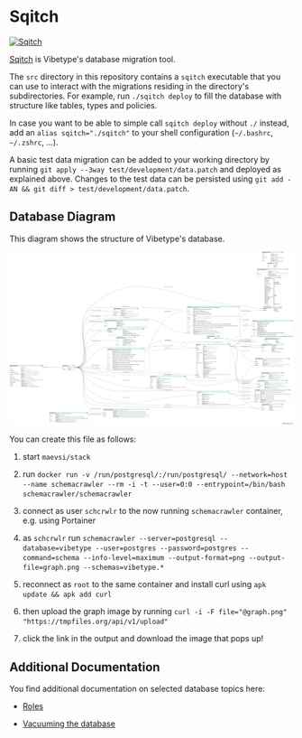 # Sqitch

[<img src="https://sqitch.org/img/sqitch-logo.svg" alt="Sqitch" width="1000"/>](https://sqitch.org/)

[Sqitch](https://sqitch.org/) is Vibetype's database migration tool.

The `src` directory in this repository contains a `sqitch` executable that you can use to interact with the migrations residing in the directory's subdirectories.
For example, run `./sqitch deploy` to fill the database with structure like tables, types and policies.

In case you want to be able to simple call `sqitch deploy` without `./` instead, add an `alias sqitch="./sqitch"` to your shell configuration (`~/.bashrc`, `~/.zshrc`, ...).

A basic test data migration can be added to your working directory by running `git apply --3way test/development/data.patch` and deployed as explained above.
Changes to the test data can be persisted using `git add -AN && git diff > test/development/data.patch`.

## Database Diagram

This diagram shows the structure of Vibetype's database.

![Graph](./docs/resources/graph.png)

You can create this file as follows:

1. start `maevsi/stack`

1. run `docker run -v /run/postgresql/:/run/postgresql/ --network=host --name schemacrawler --rm -i -t --user=0:0 --entrypoint=/bin/bash schemacrawler/schemacrawler`

1. connect as user `schcrwlr` to the now running `schemacrawler` container, e.g. using Portainer

1. as `schcrwlr` run `schemacrawler --server=postgresql --database=vibetype --user=postgres --password=postgres --command=schema --info-level=maximum --output-format=png --output-file=graph.png --schemas=vibetype.*`

1. reconnect as `root` to the same container and install curl using `apk update && apk add curl`

1. then upload the graph image by running `curl -i -F file="@graph.png" "https://tmpfiles.org/api/v1/upload"`

1. click the link in the output and download the image that pops up!

## Additional Documentation

You find additional documentation on selected database topics here:

* [Roles](./docs/roles.md)

* [Vacuuming the database](./docs/advanced/vacuum.md)
